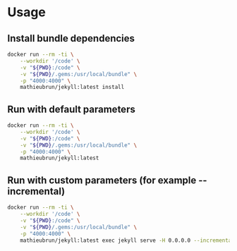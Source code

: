 # Usage

## Install bundle dependencies

```` sh
docker run --rm -ti \
    --workdir '/code' \
    -v "${PWD}:/code" \
    -v "${PWD}/.gems:/usr/local/bundle" \
    -p "4000:4000" \
    mathieubrun/jekyll:latest install
`````

## Run with default parameters

```` sh
docker run --rm -ti \
    --workdir '/code' \
    -v "${PWD}:/code" \
    -v "${PWD}/.gems:/usr/local/bundle" \
    -p "4000:4000" \
    mathieubrun/jekyll:latest
````

## Run with custom parameters (for example --incremental)

```` sh
docker run --rm -ti \
    --workdir '/code' \
    -v "${PWD}:/code" \
    -v "${PWD}/.gems:/usr/local/bundle" \
    -p "4000:4000" \
    mathieubrun/jekyll:latest exec jekyll serve -H 0.0.0.0 --incremental
````